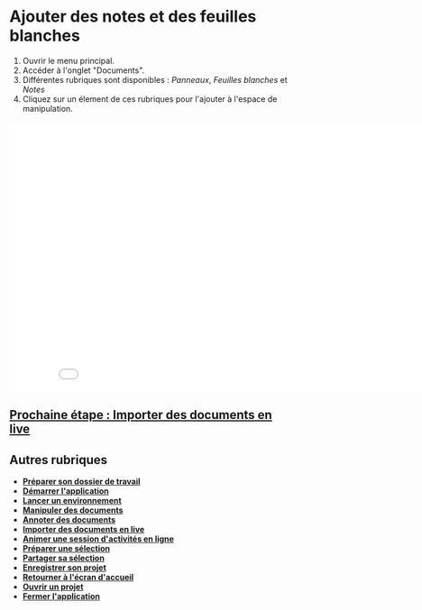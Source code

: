 # Ajouter des notes et des feuilles blanches

1. Ouvrir le menu principal.
2. Accéder à l'onglet "Documents".
3. Différentes rubriques sont disponibles : *Panneaux*, *Feuilles blanches* et *Notes*
4. Cliquez sur un élement de ces rubriques pour l'ajouter à l'espace de manipulation.

<iframe width="864" height="480" src="./media/add-notes.mp4" frameborder="0" allow="accelerometer; autoplay; clipboard-write; encrypted-media; gyroscope; picture-in-picture" allowfullscreen></iframe>


## [Prochaine étape : Importer des documents en live](./import-docs.md)

## Autres rubriques
* [**Préparer son dossier de travail**](./prepare-content.md)
* [**Démarrer l'application**](./start-app.md)
* [**Lancer un environnement**](./new-universe.md)
* [**Manipuler des documents**](./manipulate-doc.md)
* [**Annoter des documents**](./annotate.md)
* [**Importer des documents en live**](./import-docs.md)
* [**Animer une session d'activités en ligne**](./companion.md)
* [**Préparer une sélection**](./prepare-selection.md)
* [**Partager sa sélection**](./share-selection.md)
* [**Enregistrer son projet**](./save-project.md)
* [**Retourner à l'écran d'accueil**](./back-home.md)
* [**Ouvrir un projet**](./open-project.md)
* [**Fermer l'application**](./close-app.md)
